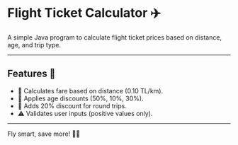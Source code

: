 # Flight Ticket Calculator ✈️

A simple Java program to calculate flight ticket prices based on distance, age, and trip type.

---

## Features 🚀

- 📏 Calculates fare based on distance (0.10 TL/km).  
- 👶 Applies age discounts (50%, 10%, 30%).  
- 🔄 Adds 20% discount for round trips.  
- ⚠️ Validates user inputs (positive values only).  
---
Fly smart, save more! 💸✨
